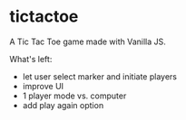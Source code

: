# tictactoe
A Tic Tac Toe game made with Vanilla JS.

What's left:
- let user select marker and initiate players
- improve UI
- 1 player mode vs. computer
- add play again option
